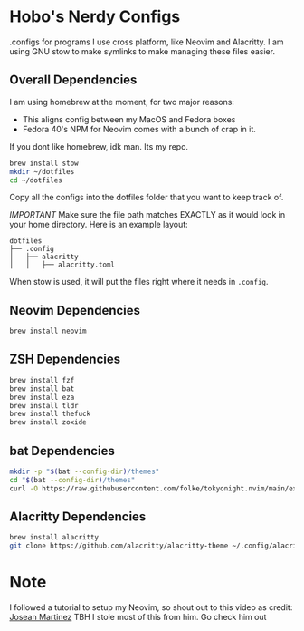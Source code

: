 # Hobo's Nerdy Configs
.configs for programs I use cross platform, like Neovim and Alacritty. I am using GNU stow to make symlinks to make managing these files easier.

## Overall Dependencies
I am using homebrew at the moment, for two major reasons: 
* This aligns config between my MacOS and Fedora boxes
* Fedora 40's NPM for Neovim comes with a bunch of crap in it. 

If you dont like homebrew, idk man. Its my repo. 

```bash
brew install stow
mkdir ~/dotfiles
cd ~/dotfiles
```
Copy all the configs into the dotfiles folder that you want to keep track of.

*IMPORTANT*
Make sure the file path matches EXACTLY as it would look in your home directory. Here is an example layout:

```
dotfiles
├── .config
│   ├── alacritty
│   │   ├── alacritty.toml

```
When stow is used, it will put the files right where it needs in ```.config```.

## Neovim Dependencies
```bash
brew install neovim
```
## ZSH Dependencies
```bash
brew install fzf
brew install bat
brew install eza
brew install tldr
brew install thefuck
brew install zoxide
```
## bat Dependencies
```bash
mkdir -p "$(bat --config-dir)/themes"
cd "$(bat --config-dir)/themes"
curl -O https://raw.githubusercontent.com/folke/tokyonight.nvim/main/extras/sublime/tokyonight_night.tmTheme
```
## Alacritty Dependencies
```bash
brew install alacritty
git clone https://github.com/alacritty/alacritty-theme ~/.config/alacritty/themes
```

# Note

I followed a tutorial to setup my Neovim, so shout out to this video as credit:
[Josean Martinez](https://www.youtube.com/watch?v=6pAG3BHurdM)
TBH I stole most of this from him. Go check him out
